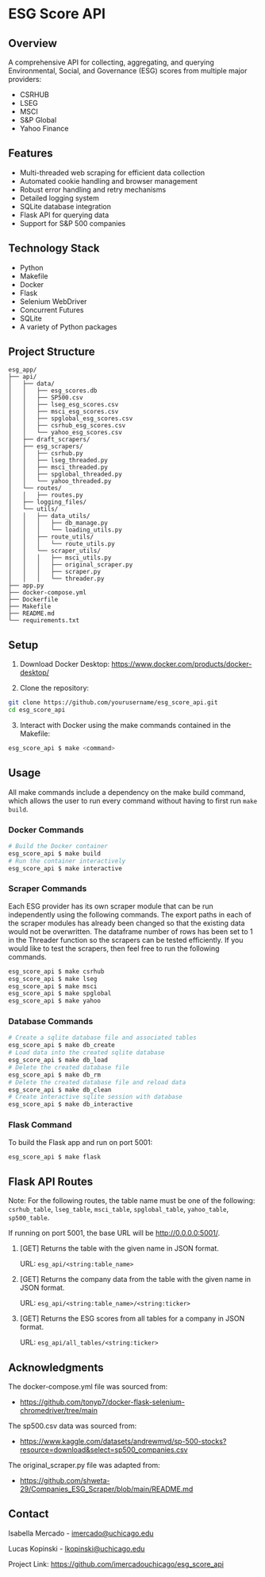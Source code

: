 # ESG Score API

## Overview
A comprehensive API for collecting, aggregating, and querying Environmental, Social, and Governance (ESG) scores from multiple major providers:
- CSRHUB
- LSEG
- MSCI
- S&P Global
- Yahoo Finance

## Features
- Multi-threaded web scraping for efficient data collection
- Automated cookie handling and browser management
- Robust error handling and retry mechanisms
- Detailed logging system
- SQLite database integration
- Flask API for querying data
- Support for S&P 500 companies

## Technology Stack
- Python
- Makefile
- Docker
- Flask
- Selenium WebDriver
- Concurrent Futures
- SQLite
- A variety of Python packages

## Project Structure
```
esg_app/
├── api/
│   ├── data/
│   │   ├── esg_scores.db
│   │   ├── SP500.csv
│   │   ├── lseg_esg_scores.csv
│   │   ├── msci_esg_scores.csv
│   │   ├── spglobal_esg_scores.csv
│   │   ├── csrhub_esg_scores.csv
│   │   └── yahoo_esg_scores.csv
│   ├── draft_scrapers/
│   ├── esg_scrapers/
│   │   ├── csrhub.py
│   │   ├── lseg_threaded.py
│   │   ├── msci_threaded.py
│   │   ├── spglobal_threaded.py
│   │   └── yahoo_threaded.py
│   └── routes/
│   │   ├── routes.py
│   ├── logging_files/
│   └── utils/
│   │   ├── data_utils/
│   │   │   ├── db_manage.py
│   │   │   └── loading_utils.py
│   │   ├── route_utils/
│   │   │   └── route_utils.py
│   │   └── scraper_utils/
│   │   │   ├── msci_utils.py
│   │   │   ├── original_scraper.py
│   │   │   ├── scraper.py
│   │   │   └── threader.py
├── app.py
├── docker-compose.yml
├── Dockerfile
├── Makefile
├── README.md
└── requirements.txt
```

## Setup

1. Download Docker Desktop: https://www.docker.com/products/docker-desktop/

2. Clone the repository:

```bash
git clone https://github.com/yourusername/esg_score_api.git
cd esg_score_api
```

3. Interact with Docker using the make commands contained in the Makefile:

```bash
esg_score_api $ make <command>
```

## Usage
All make commands include a dependency on the make build command, which allows the user to run every command without having to first run `make build`.

### Docker Commands

```bash
# Build the Docker container
esg_score_api $ make build 
# Run the container interactively
esg_score_api $ make interactive 
```

### Scraper Commands
Each ESG provider has its own scraper module that can be run independently using the following commands.
The export paths in each of the scraper modules has already been changed so that the existing data would not be overwritten. 
The dataframe number of rows has been set to 1 in the Threader function so the scrapers can be tested efficiently. 
If you would like to test the scrapers, then feel free to run the following commands.

```bash
esg_score_api $ make csrhub
esg_score_api $ make lseg
esg_score_api $ make msci
esg_score_api $ make spglobal
esg_score_api $ make yahoo
```

### Database Commands

```bash
# Create a sqlite database file and associated tables
esg_score_api $ make db_create 
# Load data into the created sqlite database
esg_score_api $ make db_load 
# Delete the created database file
esg_score_api $ make db_rm 
# Delete the created database file and reload data
esg_score_api $ make db_clean 
# Create interactive sqlite session with database
esg_score_api $ make db_interactive 
```

### Flask Command
To build the Flask app and run on port 5001:

```bash
esg_score_api $ make flask
```

## Flask API Routes

Note: For the following routes, the table name must be one of the following: 
`csrhub_table`, `lseg_table`, `msci_table`, `spglobal_table`, `yahoo_table`, `sp500_table`.

If running on port 5001, the base URL will be http://0.0.0.0:5001/.

1. [GET] Returns the table with the given name in JSON format.

    URL: `esg_api/<string:table_name>`

2. [GET] Returns the company data from the table with the given name in JSON format.

    URL: `esg_api/<string:table_name>/<string:ticker>`

3. [GET] Returns the ESG scores from all tables for a company in JSON format.

    URL: `esg_api/all_tables/<string:ticker>`

## Acknowledgments
The docker-compose.yml file was sourced from:
- https://github.com/tonyp7/docker-flask-selenium-chromedriver/tree/main

The sp500.csv data was sourced from:
- https://www.kaggle.com/datasets/andrewmvd/sp-500-stocks?resource=download&select=sp500_companies.csv

The original_scraper.py file was adapted from:
- https://github.com/shweta-29/Companies_ESG_Scraper/blob/main/README.md

## Contact
Isabella Mercado - imercado@uchicago.edu

Lucas Kopinski - lkopinski@uchicago.edu

Project Link: https://github.com/imercadouchicago/esg_score_api
```
